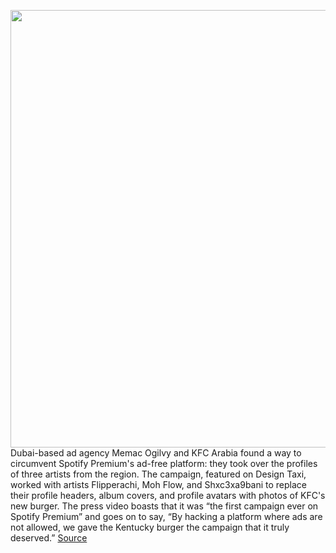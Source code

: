 <img src='https://cdn.vox-cdn.com/thumbor/Uk2t5-Q4cC9Xkui8BXHHmvPrO9Y=/0x0:600x337/1200x800/filters:focal(252x121:348x217)/cdn.vox-cdn.com/uploads/chorus_image/image/66247732/KFC_Spotify_Premium_Ad_1.0.jpg' width='700px' /><br/>
Dubai-based ad agency Memac Ogilvy and KFC Arabia found a way to circumvent Spotify Premium's ad-free platform: they took over the profiles of three artists from the region. The campaign, featured on Design Taxi, worked with artists Flipperachi, Moh Flow, and Shxc3xa9bani to replace their profile headers, album covers, and profile avatars with photos of KFC's new burger. The press video boasts that it was “the first campaign ever on Spotify Premium” and goes on to say, “By hacking a platform where ads are not allowed, we gave the Kentucky burger the campaign that it truly deserved.”
<a href='https://www.theverge.com/2020/2/4/21122257/kfc-arabia-spotify-premium-memac-ogilvy'> Source <a/>